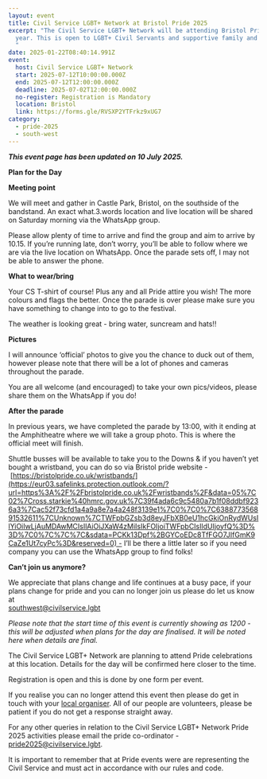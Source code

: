 ```yaml
---
layout: event
title: Civil Service LGBT+ Network at Bristol Pride 2025
excerpt: "The Civil Service LGBT+ Network will be attending Bristol Pride this
  year. This is open to LGBT+ Civil Servants and supportive family and friends.
  "
date: 2025-01-22T08:40:14.991Z
event:
  host: Civil Service LGBT+ Network
  start: 2025-07-12T10:00:00.000Z
  end: 2025-07-12T12:00:00.000Z
  deadline: 2025-07-02T12:00:00.000Z
  no-register: Registration is Mandatory
  location: Bristol
  link: https://forms.gle/RVSXP2YTFrkz9xUG7
category:
  - pride-2025
  - south-west
---
```

***T﻿his event page has been updated on 10 July 2025.***

**P﻿lan for the Day**

**Meeting point**

We will meet and gather in Castle Park, Bristol, on the southside of the bandstand. An exact what.3.words location and live location will be shared on Saturday morning via the WhatsApp group.

Please allow plenty of time to arrive and find the group and aim to arrive by 10.15. If you’re running late, don’t worry, you’ll be able to follow where we are via the live location on WhatsApp. Once the parade sets off, I may not be able to answer the phone.

**What to wear/bring**

Your CS T-shirt of course! Plus any and all Pride attire you wish! The more colours and flags the better. Once the parade is over please make sure you have something to change into to go to the festival.

The weather is looking great - bring water, suncream and hats!!

**Pictures**

I will announce ‘official’ photos to give you the chance to duck out of them, however please note that there will be a lot of phones and cameras throughout the parade.

You are all welcome (and encouraged) to take your own pics/videos, please share them on the WhatsApp if you do!

**After the parade**

In previous years, we have completed the parade by 13:00, with it ending at the Amphitheatre where we will take a group photo. This is where the official meet will finish.

Shuttle busses will be available to take you to the Downs & if you haven’t yet bought a wristband, you can do so via Bristol pride website - [https://bristolpride.co.uk/wristbands/](https://eur03.safelinks.protection.outlook.com/?url=https%3A%2F%2Fbristolpride.co.uk%2Fwristbands%2F&data=05%7C02%7Cross.starkie%40hmrc.gov.uk%7C39f4ada6c9c5480a7b1f08ddbf9236a3%7Cac52f73cfd1a4a9a8e7a4a248f3139e1%7C0%7C0%7C638877356891532611%7CUnknown%7CTWFpbGZsb3d8eyJFbXB0eU1hcGkiOnRydWUsIlYiOiIwLjAuMDAwMCIsIlAiOiJXaW4zMiIsIkFOIjoiTWFpbCIsIldUIjoyfQ%3D%3D%7C0%7C%7C%7C&sdata=PCKk13Dpf%2BGYCoEDc8TfFGO7JIfGmK9CaZe1Ut7cyPc%3D&reserved=0) - I’ll be there a little later so if you need company you can use the WhatsApp group to find folks!

**Can’t join us anymore?**

We appreciate that plans change and life continues at a busy pace, if your plans change for pride and you can no longer join us please do let us know at\
[southwest@civilservice.lgbt](mailto:southwest@civilservice.lgbt)



*P﻿lease note that the start time of this event is currently showing as 1200 - this will be adjusted when plans for the day are finalised. It will be noted here when details are final.*

The Civil Service LGBT+ Network are planning to attend Pride celebrations at this location. Details for the day will be confirmed here closer to the time. 

Registration is open and this is done by one form per event.

I﻿f you realise you can no longer attend this event then please do get in touch with your [local organiser](https://www.civilservice.lgbt/team/). All of our people are volunteers, please be patient if you do not get a response straight away. 

F﻿or any other queries in relation to the Civil Service LGBT+ Network Pride 2025 activities please email the pride co-ordinator - [pride2025@civilservice.lgbt](mailto:pride2025@civilservice.lgbt).

I﻿t is important to remember that at Pride events were are representing the Civil Service and must act in accordance with our rules and code.